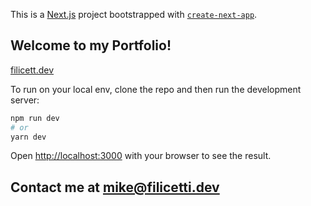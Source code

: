 This is a [Next.js](https://nextjs.org/) project bootstrapped with [`create-next-app`](https://github.com/vercel/next.js/tree/canary/packages/create-next-app).

## Welcome to my Portfolio!

[filicett.dev](https://www.filicetti.dev)

To run on your local env, clone the repo and then run the development server:

```bash
npm run dev
# or
yarn dev
```

Open [http://localhost:3000](http://localhost:3000) with your browser to see the result.

## Contact me at [mike@filicetti.dev](mailto:mike@filicetti.dev)
